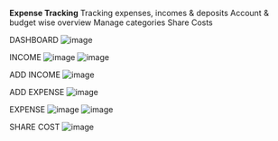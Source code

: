 **Expense Tracking**
Tracking expenses, incomes & deposits
Account & budget wise overview
Manage categories
Share Costs


DASHBOARD
![image](https://github.com/KishanKhetia/Expense-Tracker-Xpenser/assets/154426891/108a35ae-5114-4cb3-b9ac-6016dc5d7263)

INCOME
![image](https://github.com/KishanKhetia/Expense-Tracker-Xpenser/assets/154426891/e81881f6-4230-4771-a647-8e31efdbaa08)
![image](https://github.com/KishanKhetia/Expense-Tracker-Xpenser/assets/154426891/884b196f-13ef-4411-a0a6-32a8315ff9b8)

ADD INCOME
![image](https://github.com/KishanKhetia/Expense-Tracker-Xpenser/assets/154426891/1c2fed50-dbde-4109-8bd7-1bb06507dccc)

ADD EXPENSE
![image](https://github.com/KishanKhetia/Expense-Tracker-Xpenser/assets/154426891/6227f6e5-c5d3-4935-94b0-c0d912ed6422)

EXPENSE
![image](https://github.com/KishanKhetia/Expense-Tracker-Xpenser/assets/154426891/9dac86ff-ca3d-4103-9477-d552bc56fb22)
![image](https://github.com/KishanKhetia/Expense-Tracker-Xpenser/assets/154426891/7b737485-bb14-49aa-b653-9b4a586ac2c3)

SHARE COST
![image](https://github.com/KishanKhetia/Expense-Tracker-Xpenser/assets/154426891/b2a746ac-4a29-4775-9979-36fbda0e8e2b)
